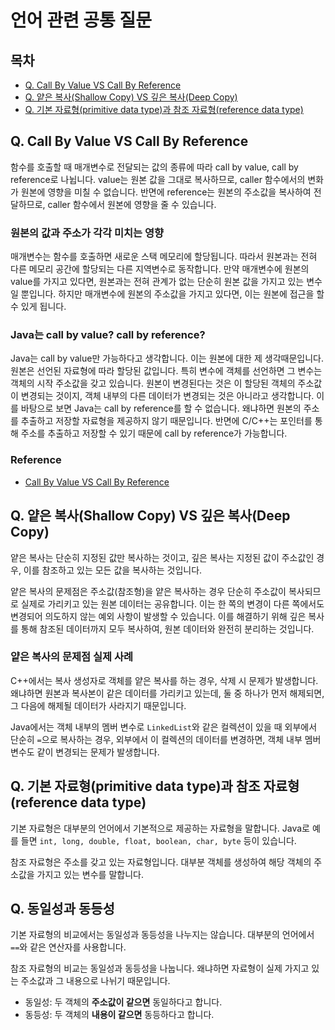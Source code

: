 # 언어 관련 공통 질문

## 목차
- [Q. Call By Value VS Call By Reference](#q-call-by-value-vs-call-by-reference)
- [Q. 얕은 복사(Shallow Copy) VS 깊은 복사(Deep Copy)](#q-얕은-복사shallow-copy-vs-깊은-복사deep-copy)
- [Q. 기본 자료형(primitive data type)과 참조 자료형(reference data type)](#q-기본-자료형primitive-data-type과-참조-자료형reference-data-type)

## Q. Call By Value VS Call By Reference
함수를 호출할 때 매개변수로 전달되는 값의 종류에 따라 call by value, call by reference로 나뉩니다. value는 원본 값을 그대로 복사하므로, caller 함수에서의 변화가 원본에 영향을 미칠 수 없습니다. 반면에 reference는 원본의 주소값을 복사하여 전달하므로, caller 함수에서 원본에 영향을 줄 수 있습니다.

### 원본의 값과 주소가 각각 미치는 영향
매개변수는 함수를 호출하면 새로운 스택 메모리에 할당됩니다. 따라서 원본과는 전혀 다른 메모리 공간에 할당되는 다른 지역변수로 동작합니다. 만약 매개변수에 원본의 value를 가지고 있다면, 원본과는 전혀 관계가 없는 단순히 원본 값을 가지고 있는 변수일 뿐입니다. 하지만 매개변수에 원본의 주소값을 가지고 있다면, 이는 원본에 접근을 할 수 있게 됩니다.

### Java는 call by value? call by reference?
Java는 call by value만 가능하다고 생각합니다. 이는 원본에 대한 제 생각때문입니다. 원본은 선언된 자료형에 따라 할당된 값입니다. 특히 변수에 객체를 선언하면 그 변수는 객체의 시작 주소값을 갖고 있습니다. 원본이 변경된다는 것은 이 할당된 객체의 주소값이 변경되는 것이지, 객체 내부의 다른 데이터가 변경되는 것은 아니라고 생각합니다. 이를 바탕으로 보면 Java는 call by reference를 할 수 없습니다. 왜냐하면 원본의 주소를 추출하고 저장할 자료형을 제공하지 않기 때문입니다. 반면에 C/C++는 포인터를 통해 주소를 추출하고 저장할 수 있기 때문에 call by reference가 가능합니다.

### Reference
- [Call By Value VS Call By Reference](https://velog.io/@codemcd/Call-By-Value-VS-Call-By-Reference)


## Q. 얕은 복사(Shallow Copy) VS 깊은 복사(Deep Copy)
얕은 복사는 단순히 지정된 값만 복사하는 것이고, 깊은 복사는 지정된 값이 주소값인 경우, 이를 참조하고 있는 모든 값을 복사하는 것입니다.

얕은 복사의 문제점은 주소값(참조형)을 얕은 복사하는 경우 단순히 주소값이 복사되므로 실제로 가리키고 있는 원본 데이터는 공유합니다. 이는 한 쪽의 변경이 다른 쪽에서도 변경되어 의도하지 않는 예외 사항이 발생할 수 있습니다. 이를 해결하기 위해 깊은 복사를 통해 참조된 데이터까지 모두 복사하여, 원본 데이터와 완전히 분리하는 것입니다.

### 얕은 복사의 문제점 실제 사례
C++에서는 복사 생성자로 객체를 얕은 복사를 하는 경우, 삭제 시 문제가 발생합니다. 왜냐하면 원본과 복사본이 같은 데이터를 가리키고 있는데, 둘 중 하나가 먼저 해제되면, 그 다음에 해제될 데이터가 사라지기 때문입니다.

Java에서는 객체 내부의 멤버 변수로 `LinkedList`와 같은 컬렉션이 있을 때 외부에서 단순히 `=`으로 복사하는 경우, 외부에서 이 컬렉션의 데이터를 변경하면, 객체 내부 멤버 변수도 같이 변경되는 문제가 발생합니다.


## Q. 기본 자료형(primitive data type)과 참조 자료형(reference data type)
기본 자료형은 대부분의 언어에서 기본적으로 제공하는 자료형을 말합니다. Java로 예를 들면 `int, long, double, float, boolean, char, byte` 등이 있습니다.

참조 자료형은 주소를 갖고 있는 자료형입니다. 대부분 객체를 생성하여 해당 객체의 주소값을 가지고 있는 변수를 말합니다. 


## Q. 동일성과 동등성
기본 자료형의 비교에서는 동일성과 동등성을 나누지는 않습니다. 대부분의 언어에서 `==`와 같은 연산자를 사용합니다.

참조 자료형의 비교는 동일성과 동등성을 나눕니다. 왜냐하면 자료형이 실제 가지고 있는 주소값과 그 내용으로 나뉘기 때문입니다.
- 동일성: 두 객체의 **주소값이 같으면** 동일하다고 합니다.
- 동등성: 두 객체의 **내용이 같으면** 동등하다고 합니다.